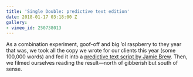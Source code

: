 ```yaml
---
title: 'Single Double: predictive text edition'
date: 2018-01-17 03:18:00 Z
gallery:
- vimeo_id: 250738013
---
```


As a combination experiment, goof-off and big ’ol raspberry to they year that was, we took all the copy we wrote for our clients this year (some 100,000 words) and fed it into a [predictive text script by Jamie Brew](https://github.com/jbrew/pt-voicebox). Then, we filmed ourselves reading the result—north of gibberish but south of sense.